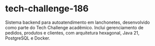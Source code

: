 # tech-challenge-186
Sistema backend para autoatendimento em lanchonetes, desenvolvido como parte do Tech Challenge acadêmico. Inclui gerenciamento de pedidos, produtos e clientes, com arquitetura hexagonal, Java 21, PostgreSQL e Docker.
